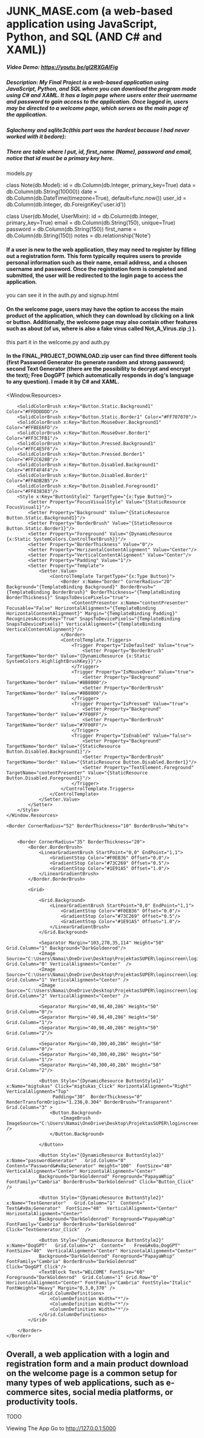# JUNK_MASE.com (a web-based application using JavaScript, Python, and SQL (AND C# and XAML))
##### Video Demo: https://youtu.be/gl2RXGAlFig
##### Description: My Final Project is a web-based application using JavaScript, Python, and SQL where you can download the program made using C# and XAML. It has a login page where users enter their username and password to gain access to the application. Once logged in, users may be directed to a welcome page, which serves as the main page of the application.

##### Sqlachemy and sqlite3c(this part was the hardest because I had never worked with it bedore):

##### There are table where I put, id, first_name (Name), password and email, notice that id must be a primary key here.


models.py

class Note(db.Model):
    id = db.Column(db.Integer, primary_key=True)
    data = db.Column(db.String(10000))
    date = db.Column(db.DateTime(timezone=True), default=func.now())
    user_id = db.Column(db.Integer, db.ForeignKey('user.id'))


class User(db.Model, UserMixin):
    id = db.Column(db.Integer, primary_key=True)
    email = db.Column(db.String(150), unique=True)
    password = db.Column(db.String(150))
    first_name = db.Column(db.String(150))
    notes = db.relationship('Note')

#### If a user is new to the web application, they may need to register by filling out a registration form. This form typically requires users to provide personal information such as their name, email address, and a chosen username and password. Once the registration form is completed and submitted, the user will be redirected to the login page to access the application.

you can see it in the auth.py and signup.html

#### On the welcome page, users may have the option to access the main product of the application, which they can download by clicking on a link or button. Additionally, the welcome page may also contain other features such as about (of us, where is also a fake virus called Not_A_Virus.zip ;) ).


this part it in the welcome.py and auth.py

#### In the FINAL_PROJECT_DOWNLOAD.zip user can find three different tools (first Password Generator (to generate random and strong password; second Text Generator (there are the possibility to decrypt and encrypt the text);  Free DogGPT (which automatically responds in dog's language to any question). I made it by C# and XAML.

<Window x:Class="FINAL_PROJECT_DOWNLOAD.MainWindow"
        xmlns="http://schemas.microsoft.com/winfx/2006/xaml/presentation"
        xmlns:x="http://schemas.microsoft.com/winfx/2006/xaml"
        xmlns:d="http://schemas.microsoft.com/expression/blend/2008"
        xmlns:mc="http://schemas.openxmlformats.org/markup-compatibility/2006"
        xmlns:local="clr-namespace:FINAL_PROJECT_DOWNLOAD"
        mc:Ignorable="d"
        Title="MainWindow"
        Height="500"
        Width="1000"
        WindowStyle="None"
        AllowsTransparency="True"
        Background="Transparent"
        WindowStartupLocation="CenterScreen">
    <Window.Resources>
        <ImageBrush x:Key="Assets" ImageSource="C:\Users\Namai\OneDrive\Desktop\ProjektasSUPER\loginscreen\loginscreen\Resources\2power.png"/>
        <Style x:Key="FocusVisual">
            <Setter Property="Control.Template">
                <Setter.Value>
                    <ControlTemplate>
                        <Rectangle Margin="2" StrokeDashArray="1 2" Stroke="{DynamicResource {x:Static SystemColors.ControlTextBrushKey}}" SnapsToDevicePixels="true" StrokeThickness="1"/>
                    </ControlTemplate>
                </Setter.Value>
            </Setter>
        </Style>
        <SolidColorBrush x:Key="Button.Static.Background" Color="#FFDDDDDD"/>
        <SolidColorBrush x:Key="Button.Static.Border" Color="#FF707070"/>
        <SolidColorBrush x:Key="Button.MouseOver.Background" Color="#FFBEE6FD"/>
        <SolidColorBrush x:Key="Button.MouseOver.Border" Color="#FF3C7FB1"/>
        <SolidColorBrush x:Key="Button.Pressed.Background" Color="#FFC4E5F6"/>
        <SolidColorBrush x:Key="Button.Pressed.Border" Color="#FF2C628B"/>
        <SolidColorBrush x:Key="Button.Disabled.Background" Color="#FFF4F4F4"/>
        <SolidColorBrush x:Key="Button.Disabled.Border" Color="#FFADB2B5"/>
        <SolidColorBrush x:Key="Button.Disabled.Foreground" Color="#FF838383"/>
        <Style x:Key="ButtonStyle1" TargetType="{x:Type Button}">
            <Setter Property="FocusVisualStyle" Value="{StaticResource FocusVisual}"/>
            <Setter Property="Background" Value="{StaticResource Button.Static.Background}"/>
            <Setter Property="BorderBrush" Value="{StaticResource Button.Static.Border}"/>
            <Setter Property="Foreground" Value="{DynamicResource {x:Static SystemColors.ControlTextBrushKey}}"/>
            <Setter Property="BorderThickness" Value="0"/>
            <Setter Property="HorizontalContentAlignment" Value="Center"/>
            <Setter Property="VerticalContentAlignment" Value="Center"/>
            <Setter Property="Padding" Value="1"/>
            <Setter Property="Template">
                <Setter.Value>
                    <ControlTemplate TargetType="{x:Type Button}">
                        <Border x:Name="border" Background="{TemplateBinding Background}" BorderBrush="{TemplateBinding BorderBrush}" BorderThickness="{TemplateBinding BorderThickness}" SnapsToDevicePixels="true">
                            <ContentPresenter x:Name="contentPresenter" Focusable="False" HorizontalAlignment="{TemplateBinding HorizontalContentAlignment}" Margin="{TemplateBinding Padding}" RecognizesAccessKey="True" SnapsToDevicePixels="{TemplateBinding SnapsToDevicePixels}" VerticalAlignment="{TemplateBinding VerticalContentAlignment}"/>
                        </Border>
                        <ControlTemplate.Triggers>
                            <Trigger Property="IsDefaulted" Value="true">
                                <Setter Property="BorderBrush" TargetName="border" Value="{DynamicResource {x:Static SystemColors.HighlightBrushKey}}"/>
                            </Trigger>
                            <Trigger Property="IsMouseOver" Value="true">
                                <Setter Property="Background" TargetName="border" Value="{StaticResource Assets}"/>
                                <Setter Property="BorderBrush" TargetName="border" Value="{StaticResource Button.MouseOver.Border}"/>
                            </Trigger>
                            <Trigger Property="IsPressed" Value="true">
                                <Setter Property="Background" TargetName="border" Value="{StaticResource Assets}"/>
                                <Setter Property="BorderBrush" TargetName="border" Value="{StaticResource Button.Pressed.Border}"/>
                            </Trigger>
                            <Trigger Property="IsEnabled" Value="false">
                                <Setter Property="Background" TargetName="border" Value="{StaticResource Button.Disabled.Background}"/>
                                <Setter Property="BorderBrush" TargetName="border" Value="{StaticResource Button.Disabled.Border}"/>
                                <Setter Property="TextElement.Foreground" TargetName="contentPresenter" Value="{StaticResource Button.Disabled.Foreground}"/>
                            </Trigger>
                        </ControlTemplate.Triggers>
                    </ControlTemplate>
                </Setter.Value>
            </Setter>
        </Style>
        <Style x:Key="FocusVisual1">
            <Setter Property="Control.Template">
                <Setter.Value>
                    <ControlTemplate>
                        <Rectangle Margin="2" StrokeDashArray="1 2" Stroke="{DynamicResource {x:Static SystemColors.ControlTextBrushKey}}" SnapsToDevicePixels="true" StrokeThickness="1"/>
                    </ControlTemplate>
                </Setter.Value>
            </Setter>
        </Style>



        <SolidColorBrush x:Key="Button.Static.Background1" Color="#FFDDDDDD"/>
        <SolidColorBrush x:Key="Button.Static.Border1" Color="#FF707070"/>
        <SolidColorBrush x:Key="Button.MouseOver.Background1" Color="#FFBEE6FD"/>
        <SolidColorBrush x:Key="Button.MouseOver.Border1" Color="#FF3C7FB1"/>
        <SolidColorBrush x:Key="Button.Pressed.Background1" Color="#FFC4E5F6"/>
        <SolidColorBrush x:Key="Button.Pressed.Border1" Color="#FF2C628B"/>
        <SolidColorBrush x:Key="Button.Disabled.Background1" Color="#FFF4F4F4"/>
        <SolidColorBrush x:Key="Button.Disabled.Border1" Color="#FFADB2B5"/>
        <SolidColorBrush x:Key="Button.Disabled.Foreground1" Color="#FF838383"/>
        <Style x:Key="ButtonStyle2" TargetType="{x:Type Button}">
            <Setter Property="FocusVisualStyle" Value="{StaticResource FocusVisual1}"/>
            <Setter Property="Background" Value="{StaticResource Button.Static.Background1}"/>
            <Setter Property="BorderBrush" Value="{StaticResource Button.Static.Border1}"/>
            <Setter Property="Foreground" Value="{DynamicResource {x:Static SystemColors.ControlTextBrush}}"/>
            <Setter Property="BorderThickness" Value="0"/>
            <Setter Property="HorizontalContentAlignment" Value="Center"/>
            <Setter Property="VerticalContentAlignment" Value="Center"/>
            <Setter Property="Padding" Value="1"/>
            <Setter Property="Template">
                <Setter.Value>
                    <ControlTemplate TargetType="{x:Type Button}">
                        <Border x:Name="border" CornerRadius="20" Background="{TemplateBinding Background}" BorderBrush="{TemplateBinding BorderBrush}" BorderThickness="{TemplateBinding BorderThickness}" SnapsToDevicePixels="true">
                            <ContentPresenter x:Name="contentPresenter" Focusable="False" HorizontalAlignment="{TemplateBinding HorizontalContentAlignment}" Margin="{TemplateBinding Padding}" RecognizesAccessKey="True" SnapsToDevicePixels="{TemplateBinding SnapsToDevicePixels}" VerticalAlignment="{TemplateBinding VerticalContentAlignment}"/>
                        </Border>
                        <ControlTemplate.Triggers>
                            <Trigger Property="IsDefaulted" Value="true">
                                <Setter Property="BorderBrush" TargetName="border" Value="{DynamicResource {x:Static SystemColors.HighlightBrushKey}}"/>
                            </Trigger>
                            <Trigger Property="IsMouseOver" Value="true">
                                <Setter Property="Background" TargetName="border" Value="#8B8000"/>
                                <Setter Property="BorderBrush" TargetName="border" Value="#8B8000"/>
                            </Trigger>
                            <Trigger Property="IsPressed" Value="true">
                                <Setter Property="Background" TargetName="border" Value="#7F00FF"/>
                                <Setter Property="BorderBrush" TargetName="border" Value="#7F00FF"/>
                            </Trigger>
                            <Trigger Property="IsEnabled" Value="false">
                                <Setter Property="Background" TargetName="border" Value="{StaticResource Button.Disabled.Background1}"/>
                                <Setter Property="BorderBrush" TargetName="border" Value="{StaticResource Button.Disabled.Border1}"/>
                                <Setter Property="TextElement.Foreground" TargetName="contentPresenter" Value="{StaticResource Button.Disabled.Foreground1}"/>
                            </Trigger>
                        </ControlTemplate.Triggers>
                    </ControlTemplate>
                </Setter.Value>
            </Setter>
        </Style>
    </Window.Resources>

    <Border CornerRadius="52" BorderThickness="10" BorderBrush="White">


        <Border CornerRadius="35" BorderThickness="20">
            <Border.BorderBrush>
                <LinearGradientBrush StartPoint="0,0" EndPoint="1,1">
                    <GradientStop Color="#F0EB36" Offset="0.0"/>
                    <GradientStop Color="#73C269" Offset="0.5"/>
                    <GradientStop Color="#1E91A5" Offset="1.0"/>
                </LinearGradientBrush>
            </Border.BorderBrush>

            <Grid>

                <Grid.Background>
                    <LinearGradientBrush StartPoint="0,0" EndPoint="1,1">
                        <GradientStop Color="#F0EB36" Offset="0.0"/>
                        <GradientStop Color="#73C269" Offset="0.5"/>
                        <GradientStop Color="#1E91A5" Offset="1.0"/>
                    </LinearGradientBrush>
                </Grid.Background>

                <Separator Margin="103,270,35,114" Height="50" Grid.Column="1" Background="DarkGoldenrod"/>
                <Image Source="C:\Users\Namai\OneDrive\Desktop\ProjektasSUPER\loginscreen\loginscreen\Resources\photo2.webp" Grid.Column="0" VerticalAlignment="Center"  />
                <Image Source="C:\Users\Namai\OneDrive\Desktop\ProjektasSUPER\loginscreen\loginscreen\Resources\photo2.webp" Grid.Column="1" VerticalAlignment="Center" />
                <Image Source="C:\Users\Namai\OneDrive\Desktop\ProjektasSUPER\loginscreen\loginscreen\Resources\photo2.webp" Grid.Column="2" VerticalAlignment="Center" />

                <Separator Margin="40,98,40,286" Height="50" Grid.Column="0"/>
                <Separator Margin="40,98,40,286" Height="50" Grid.Column="1"/>
                <Separator Margin="40,98,40,286" Height="50" Grid.Column="2"/>

                <Separator Margin="40,300,40,286" Height="50" Grid.Column="0"/>
                <Separator Margin="40,300,40,286" Height="50" Grid.Column="1"/>
                <Separator Margin="40,300,40,286" Height="50" Grid.Column="2"/>

                <Button Style="{DynamicResource ButtonStyle1}" x:Name="migtukas" Click="migtukas_Click" HorizontalAlignment="Right" VerticalAlignment="Top"
                     Padding="30"  BorderThickness="0" RenderTransformOrigin="1.236,0.304" BorderBrush="Transparent" Grid.Column="3" >
                    <Button.Background>
                        <ImageBrush ImageSource="C:\Users\Namai\OneDrive\Desktop\ProjektasSUPER\loginscreen\loginscreen\Resources\power.png" />
                    </Button.Background>

                </Button>

                <Button Style="{DynamicResource ButtonStyle2}" x:Name="passwordGenerator"   Grid.Column="0"  Content="Password&#x0a;Generator" Height="100"  FontSize="40"  VerticalAlignment="Center" HorizontalAlignment="Center"
                Background="DarkGoldenrod" Foreground="PapayaWhip" FontFamily="Cambria" BorderBrush="DarkGoldenrod" Click="Button_Click"  />

                <Button Style="{DynamicResource ButtonStyle2}" x:Name="TextGenerator"   Grid.Column="1"  Content="     Text&#x0a;Generator"  FontSize="40"  VerticalAlignment="Center" HorizontalAlignment="Center"
                Background="DarkGoldenrod" Foreground="PapayaWhip" FontFamily="Cambria" BorderBrush="DarkGoldenrod" Click="TextGenerator_Click"  />

                <Button Style="{DynamicResource ButtonStyle2}" x:Name="DogGPT"   Grid.Column="2"  Content="   Free&#x0a;DogGPT"  FontSize="40"  VerticalAlignment="Center" HorizontalAlignment="Center"
                Background="DarkGoldenrod" Foreground="PapayaWhip" FontFamily="Cambria" BorderBrush="DarkGoldenrod" Click="DogGPT_Click"/>
                <TextBlock Text="WELCOME" FontSize="60" Foreground="DarkGoldenrod"  Grid.Column="1" Grid.Row="0" HorizontalAlignment="Center" FontFamily="Cambria" FontStyle="Italic" FontWeight="Heavy" Margin="0,3,0,370" />
                <Grid.ColumnDefinitions>
                    <ColumnDefinition Width="*"/>
                    <ColumnDefinition Width="*"/>
                    <ColumnDefinition Width="*"/>
                </Grid.ColumnDefinitions>
            </Grid>

        </Border>
    </Border>
</Window>


## Overall, a web application with a login and registration form and a main product download on the welcome page is a common setup for many types of web applications, such as e-commerce sites, social media platforms, or productivity tools.
TODO

Viewing The App
Go to http://127.0.0.1:5000
